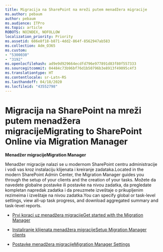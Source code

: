 ```yaml
---
title: Migracija na SharePoint na mreži putem menadžera migracije
ms.author: pebaum
author: pebaum
ms.audience: ITPro
ms.topic: article
ROBOTS: NOINDEX, NOFOLLOW
localization_priority: Priority
ms.assetid: 686e8f18-b871-4dd2-864f-8562947ab583
ms.collection: Adm_O365
ms.custom:
- "5300030"
- "3192"
ms.openlocfilehash: ad9e9d929664ecdfd796e977891d83f80f557333
ms.sourcegitcommit: 04484c73b96bf76d1b50796b3e8913f49095c4f3
ms.translationtype: HT
ms.contentlocale: sr-Latn-RS
ms.lasthandoff: 04/18/2020
ms.locfileid: "43552798"
---
```

# <a name="migrating-to-sharepoint-online-via-migration-manager"></a><span data-ttu-id="c01ae-102">Migracija na SharePoint na mreži putem menadžera migracije</span><span class="sxs-lookup"><span data-stu-id="c01ae-102">Migrating to SharePoint Online via Migration Manager</span></span>

<span data-ttu-id="c01ae-103">**Menadžer migracije**</span><span class="sxs-lookup"><span data-stu-id="c01ae-103">**Migration Manager**</span></span>

<span data-ttu-id="c01ae-104">Menadžer migracije nalazi se u modernom SharePoint centru administracije i vodi vas kroz instalaciju klijenata i kreiranje zadataka.</span><span class="sxs-lookup"><span data-stu-id="c01ae-104">Located in the modern SharePoint Admin Center, the Migration Manager guides you through the setup of your clients and the creation of your tasks.</span></span> <span data-ttu-id="c01ae-105">Možete da navedete globalne postavke ili postavke na nivou zadatka, da pregledate kompletan napredak zadatka i da preuzmete izveštaje o prikupljenim rezimeima i izveštaje na nivou zadatka.</span><span class="sxs-lookup"><span data-stu-id="c01ae-105">You can specify global or task-level settings, view all-up task progress, and download aggregated summary and task-level reports.</span></span>

- [<span data-ttu-id="c01ae-106">Prvi koraci uz menadžera migracije</span><span class="sxs-lookup"><span data-stu-id="c01ae-106">Get started with the Migration Manager</span></span>](https://docs.microsoft.com/sharepointmigration/mm-get-started)

- [<span data-ttu-id="c01ae-107">Instaliranje klijenata menadžera migracije</span><span class="sxs-lookup"><span data-stu-id="c01ae-107">Setup Migration Manager clients</span></span>](https://docs.microsoft.com/sharepointmigration/mm-setup-clients)

- [<span data-ttu-id="c01ae-108">Postavke menadžera migracije</span><span class="sxs-lookup"><span data-stu-id="c01ae-108">Migration Manager Settings</span></span>](https://docs.microsoft.com/sharepointmigration/mm-settings)
